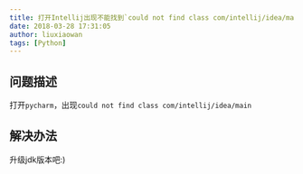 ```yaml
---
title: 打开Intellij出现不能找到`could not find class com/intellij/idea/main`的解决办法
date: 2018-03-28 17:31:05
author: liuxiaowan
tags: [Python]
---
```


## 问题描述

打开`pycharm`，出现`could not find class com/intellij/idea/main`

## 解决办法

升级jdk版本吧:)
